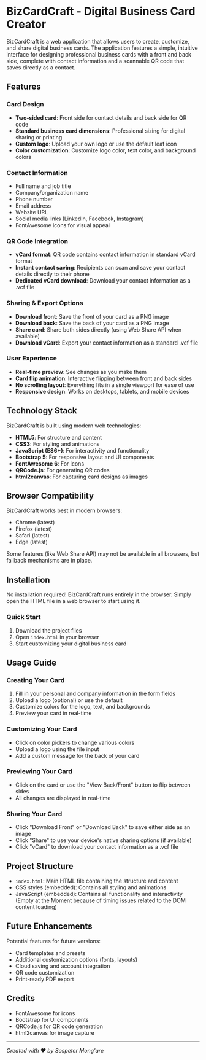 # BizCardCraft - Digital Business Card Creator

BizCardCraft is a web application that allows users to create, customize, and share digital business cards. The application features a simple, intuitive interface for designing professional business cards with a front and back side, complete with contact information and a scannable QR code that saves directly as a contact.

## Features

### Card Design
- **Two-sided card**: Front side for contact details and back side for QR code
- **Standard business card dimensions**: Professional sizing for digital sharing or printing
- **Custom logo**: Upload your own logo or use the default leaf icon
- **Color customization**: Customize logo color, text color, and background colors

### Contact Information
- Full name and job title
- Company/organization name
- Phone number
- Email address
- Website URL
- Social media links (LinkedIn, Facebook, Instagram)
- FontAwesome icons for visual appeal

### QR Code Integration
- **vCard format**: QR code contains contact information in standard vCard format
- **Instant contact saving**: Recipients can scan and save your contact details directly to their phone
- **Dedicated vCard download**: Download your contact information as a .vcf file

### Sharing & Export Options
- **Download front**: Save the front of your card as a PNG image
- **Download back**: Save the back of your card as a PNG image 
- **Share card**: Share both sides directly (using Web Share API when available)
- **Download vCard**: Export your contact information as a standard .vcf file

### User Experience
- **Real-time preview**: See changes as you make them
- **Card flip animation**: Interactive flipping between front and back sides
- **No scrolling layout**: Everything fits in a single viewport for ease of use
- **Responsive design**: Works on desktops, tablets, and mobile devices

## Technology Stack

BizCardCraft is built using modern web technologies:

- **HTML5**: For structure and content
- **CSS3**: For styling and animations
- **JavaScript (ES6+)**: For interactivity and functionality
- **Bootstrap 5**: For responsive layout and UI components
- **FontAwesome 6**: For icons
- **QRCode.js**: For generating QR codes
- **html2canvas**: For capturing card designs as images

## Browser Compatibility

BizCardCraft works best in modern browsers:
- Chrome (latest)
- Firefox (latest)
- Safari (latest)
- Edge (latest)

Some features (like Web Share API) may not be available in all browsers, but fallback mechanisms are in place.

## Installation

No installation required! BizCardCraft runs entirely in the browser. Simply open the HTML file in a web browser to start using it.

### Quick Start
1. Download the project files
2. Open `index.html` in your browser
3. Start customizing your digital business card

## Usage Guide

### Creating Your Card
1. Fill in your personal and company information in the form fields
2. Upload a logo (optional) or use the default
3. Customize colors for the logo, text, and backgrounds
4. Preview your card in real-time

### Customizing Your Card
- Click on color pickers to change various colors
- Upload a logo using the file input
- Add a custom message for the back of your card

### Previewing Your Card
- Click on the card or use the "View Back/Front" button to flip between sides
- All changes are displayed in real-time

### Sharing Your Card
- Click "Download Front" or "Download Back" to save either side as an image
- Click "Share" to use your device's native sharing options (if available)
- Click "vCard" to download your contact information as a .vcf file

## Project Structure

- `index.html`: Main HTML file containing the structure and content
- CSS styles (embedded): Contains all styling and animations
- JavaScript (embedded): Contains all functionality and interactivity (Empty at the Moment because of timing issues related to the DOM content loading)

## Future Enhancements

Potential features for future versions:
- Card templates and presets
- Additional customization options (fonts, layouts)
- Cloud saving and account integration
- QR code customization
- Print-ready PDF export


## Credits

- FontAwesome for icons
- Bootstrap for UI components
- QRCode.js for QR code generation
- html2canvas for image capture

---

*Created with ❤️ by Sospeter Mong'are*